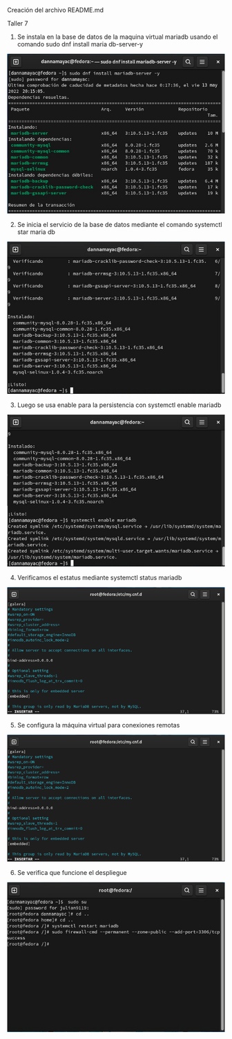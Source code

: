 Creación del archivo README.md

Taller 7

1. Se instala en la base de datos de la maquina virtual mariadb usando el comando sudo dnf install maria db-server-y

<img src= "https://github.com/dannamayac/AdministracionSOLINUX-G1N/blob/main/InfraestructuraComputacional/Seguimiento/7/1%20(1).jpg" style="max-width:100%;">

2. Se inicia el servicio de la base de datos mediante el comando systemctl star maria db

<img src= "https://github.com/dannamayac/AdministracionSOLINUX-G1N/blob/main/InfraestructuraComputacional/Seguimiento/7/2%20(2).jpg" style="max-width:100%;">

3. Luego se usa enable para la persistencia con systemctl enable mariadb

<img src= "https://github.com/dannamayac/AdministracionSOLINUX-G1N/blob/main/InfraestructuraComputacional/Seguimiento/7/3.jpg" style="max-width:100%;">

4. Verificamos el estatus mediante systemctl status mariadb

<img src= "https://github.com/dannamayac/AdministracionSOLINUX-G1N/blob/main/InfraestructuraComputacional/Seguimiento/7/5.png" style="max-width:100%;">

5. Se configura la máquina virtual para conexiones remotas

<img src= "https://github.com/dannamayac/AdministracionSOLINUX-G1N/blob/main/InfraestructuraComputacional/Seguimiento/7/5.png" style="max-width:100%;">

6. Se verifica que funcione el despliegue

<img src= "https://github.com/dannamayac/AdministracionSOLINUX-G1N/blob/main/InfraestructuraComputacional/Seguimiento/7/6.jpg" style="max-width:100%;">

